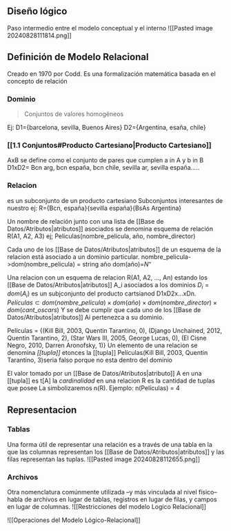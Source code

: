 ## Diseño lógico 
Paso intermedio entre el modelo conceptual y el interno
![[Pasted image 20240828111814.png]]

## Definición de Modelo Relacional
Creado en 1970 por Codd.
Es una formalización matemática basada en el concepto de relación

### Dominio
> Conjuntos de valores homogéneos

Ej: D1={barcelona, sevilla, Buenos Aires}
D2={Argentina, esaña, chile}

### [[1.1 Conjuntos#Producto Cartesiano|Producto Cartesiano]]
AxB se define como el conjunto de pares que cumplen a in A y b in B
D1xD2= Bcn arg, bcn españa, bcn chile, sevilla ar, sevilla españa.....

### Relacion
es un subconjunto de un producto cartesiano
Subconjuntos interesantes de nuestro ej: R={Bcn, españa}{sevilla españa}{BsAs Argentina}

Un nombre de relación junto con una lista de [[Base de Datos/Atributos|atributos]] asociados se denomina esquema de relación 
R(A1, A2, A3)
ej; Peliculas(nombre_pelicula, año, nombre_director)

Cada uno de los [[Base de Datos/Atributos|atributos]] de un esquema de la relacion está asociado a un dominio particular. nombre_pelicula->dom(nombre_pelicula) = string 
año dom(año)=$N⁺$


Una relacion con un esquema de relacion R(A1, A2, ..., An) estando los [[Base de Datos/Atributos|atributos]] A_i asociados a los dominios $D_i = dom(A_i)$ es un subjconjunto del producto cartsianod D1xD2x...xDn. $Películas ⊂ dom(nombre\_pelicula) × dom(año ) × dom(nombre\_director) × dom(cant\_oscars)$
Y se debe cumplir que cada uno de los [[Base de Datos/Atributos|atributos]] Ai pertenezca a su dominio.

Películas = {(Kill Bill, 2003, Quentin Tarantino, 0), (Django Unchained, 2012, Quentin Tarantino, 2), (Star Wars III, 2005, George Lucas, 0), (El Cisne Negro, 2010, Darren Aronofsky, 1)}
Un elemento de una relacion se denomina *[[tupla]]*
etonces la [[tupla]]  Películas(Kill Bill, 2003, Quentin Tarantino, 3)seria falso porque no esta dentro del dominio

El valor tomado por un [[Base de Datos/Atributos|atributo]] A en una [[tupla]] es t[A]
la *cardinalidad* en una relacion R es la cantidad de tuplas que posee
La simbolizaremos n(R). 
Ejemplo: n(Películas) = 4
## Representacion
### Tablas
Una forma útil de representar una relación es a través de una tabla en la que las columnas representan los [[Base de Datos/Atributos|atributos]] y las filas representan las tuplas.
![[Pasted image 20240828112655.png]]

### Archivos
Otra nomenclatura comúnmente utilizada –y más vinculada al nivel físico– habla de archivos en lugar de tablas, registros en lugar de filas, y campos en lugar de columnas.
![[Restricciones del modelo Logico Relacional]]


![[Operaciones del Modelo Lógico-Relacional]]